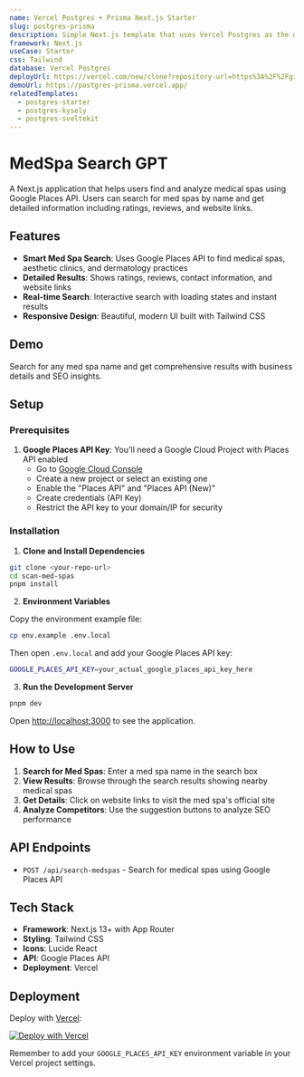 ```yaml
---
name: Vercel Postgres + Prisma Next.js Starter
slug: postgres-prisma
description: Simple Next.js template that uses Vercel Postgres as the database and Prisma as the ORM.
framework: Next.js
useCase: Starter
css: Tailwind
database: Vercel Postgres
deployUrl: https://vercel.com/new/clone?repository-url=https%3A%2F%2Fgithub.com%2Fvercel%2Fexamples%2Ftree%2Fmain%2Fstorage%2Fpostgres-prisma&project-name=postgres-prisma&repository-name=postgres-prisma&demo-title=Vercel%20Postgres%20%2B%20Prisma%20Next.js%20Starter&demo-description=Simple%20Next.js%20template%20that%20uses%20Vercel%20Postgres%20as%20the%20database%20and%20Prisma%20as%20the%20ORM.&demo-url=https%3A%2F%2Fpostgres-prisma.vercel.app%2F&demo-image=https%3A%2F%2Fpostgres-prisma.vercel.app%2Fopengraph-image.png&stores=%5B%7B"type"%3A"postgres"%7D%5D
demoUrl: https://postgres-prisma.vercel.app/
relatedTemplates:
  - postgres-starter
  - postgres-kysely
  - postgres-sveltekit
---
```


# MedSpa Search GPT

A Next.js application that helps users find and analyze medical spas using Google Places API. Users can search for med spas by name and get detailed information including ratings, reviews, and website links.

## Features

- **Smart Med Spa Search**: Uses Google Places API to find medical spas, aesthetic clinics, and dermatology practices
- **Detailed Results**: Shows ratings, reviews, contact information, and website links
- **Real-time Search**: Interactive search with loading states and instant results
- **Responsive Design**: Beautiful, modern UI built with Tailwind CSS

## Demo

Search for any med spa name and get comprehensive results with business details and SEO insights.

## Setup

### Prerequisites

1. **Google Places API Key**: You'll need a Google Cloud Project with Places API enabled
   - Go to [Google Cloud Console](https://console.cloud.google.com/)
   - Create a new project or select an existing one
   - Enable the "Places API" and "Places API (New)"
   - Create credentials (API Key)
   - Restrict the API key to your domain/IP for security

### Installation

1. **Clone and Install Dependencies**

```bash
git clone <your-repo-url>
cd scan-med-spas
pnpm install
```

2. **Environment Variables**

Copy the environment example file:

```bash
cp env.example .env.local
```

Then open `.env.local` and add your Google Places API key:

```bash
GOOGLE_PLACES_API_KEY=your_actual_google_places_api_key_here
```

3. **Run the Development Server**

```bash
pnpm dev
```

Open [http://localhost:3000](http://localhost:3000) to see the application.

## How to Use

1. **Search for Med Spas**: Enter a med spa name in the search box
2. **View Results**: Browse through the search results showing nearby medical spas
3. **Get Details**: Click on website links to visit the med spa's official site
4. **Analyze Competitors**: Use the suggestion buttons to analyze SEO performance

## API Endpoints

- `POST /api/search-medspas` - Search for medical spas using Google Places API

## Tech Stack

- **Framework**: Next.js 13+ with App Router
- **Styling**: Tailwind CSS
- **Icons**: Lucide React
- **API**: Google Places API
- **Deployment**: Vercel

## Deployment

Deploy with [Vercel](https://vercel.com/new):

[![Deploy with Vercel](https://vercel.com/button)](https://vercel.com/new)

Remember to add your `GOOGLE_PLACES_API_KEY` environment variable in your Vercel project settings.
